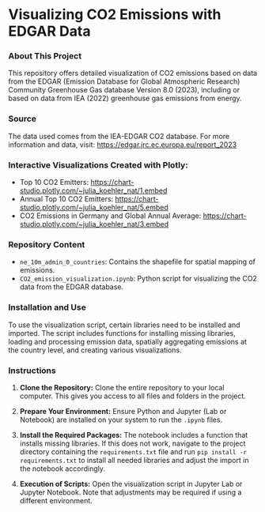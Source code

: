 # Visualizing CO2 Emissions with EDGAR Data

### About This Project

This repository offers detailed visualization of CO2 emissions based on data from the EDGAR (Emission Database for Global Atmospheric Research) Community Greenhouse Gas database Version 8.0 (2023), including or based on data from IEA (2022) greenhouse gas emissions from energy.

### Source

The data used comes from the IEA-EDGAR CO2 database. For more information and data, visit: https://edgar.jrc.ec.europa.eu/report_2023

### Interactive Visualizations Created with Plotly:

- Top 10 CO2 Emitters: https://chart-studio.plotly.com/~julia_koehler_nat/1.embed
- Annual Top 10 CO2 Emitters: https://chart-studio.plotly.com/~julia_koehler_nat/5.embed
- CO2 Emissions in Germany and Global Annual Average: https://chart-studio.plotly.com/~julia_koehler_nat/3.embed

### Repository Content

- `ne_10m_admin_0_countries`: Contains the shapefile for spatial mapping of emissions.
- `CO2_emission_visualization.ipynb`: Python script for visualizing the CO2 data from the EDGAR database.

### Installation and Use

To use the visualization script, certain libraries need to be installed and imported. The script includes functions for installing missing libraries, loading and processing emission data, spatially aggregating emissions at the country level, and creating various visualizations.

### Instructions

1. **Clone the Repository:** Clone the entire repository to your local computer. This gives you access to all files and folders in the project.

2. **Prepare Your Environment:** Ensure Python and Jupyter (Lab or Notebook) are installed on your system to run the `.ipynb` files.

3. **Install the Required Packages:** The notebook includes a function that installs missing libraries. If this does not work, navigate to the project directory containing the `requirements.txt` file and run `pip install -r requirements.txt` to install all needed libraries and adjust the import in the notebook accordingly.

4. **Execution of Scripts:** Open the visualization script in Jupyter Lab or Jupyter Notebook. Note that adjustments may be required if using a different environment.

